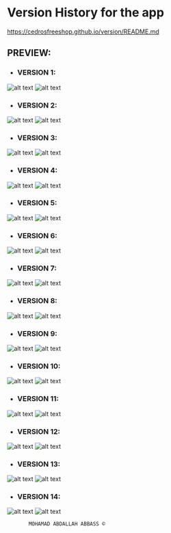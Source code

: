 # Version History for the app

https://cedrosfreeshop.github.io/version/README.md


## PREVIEW:
 - ### VERSION 1:
![alt text](https://github.com/MhmdSAbdlh/cedros/blob/main/version/version%201-1.png)
![alt text](https://github.com/MhmdSAbdlh/cedros/blob/main/version/version%201-2.png)
 - ### VERSION 2:
![alt text](https://github.com/MhmdSAbdlh/cedros/blob/main/version/version%202-1.png)
![alt text](https://github.com/MhmdSAbdlh/cedros/blob/main/version/version%202-2.png)

 - ### VERSION 3:
![alt text](https://github.com/MhmdSAbdlh/cedros/blob/main/version/version%203-1.png)
![alt text](https://github.com/MhmdSAbdlh/cedros/blob/main/version/version%203-2.png)

 - ### VERSION 4:
![alt text](https://github.com/MhmdSAbdlh/cedros/blob/main/version/version%204-1.png)
![alt text](https://github.com/MhmdSAbdlh/cedros/blob/main/version/version%204-2.png)

 - ### VERSION 5:
![alt text](https://github.com/MhmdSAbdlh/cedros/blob/main/version/version%205-1.png)
![alt text](https://github.com/MhmdSAbdlh/cedros/blob/main/version/version%205-2.png)

 - ### VERSION 6:
![alt text](https://github.com/MhmdSAbdlh/cedros/blob/main/version/version%206-1.png)
![alt text](https://github.com/MhmdSAbdlh/cedros/blob/main/version/version%206-2.png)

 - ### VERSION 7:
![alt text](https://github.com/MhmdSAbdlh/cedros/blob/main/version/version%207-1.png)
![alt text](https://github.com/MhmdSAbdlh/cedros/blob/main/version/version%207-2.png)

 - ### VERSION 8:
![alt text](https://github.com/MhmdSAbdlh/cedros/blob/main/version/version%208-1.png)
![alt text](https://github.com/MhmdSAbdlh/cedros/blob/main/version/version%208-2.png)

 - ### VERSION 9:
![alt text](https://github.com/MhmdSAbdlh/cedros/blob/main/version/version%209-1.png)
![alt text](https://github.com/MhmdSAbdlh/cedros/blob/main/version/version%209-2.png)

 - ### VERSION 10:
![alt text](https://github.com/MhmdSAbdlh/cedros/blob/main/version/version%2010-1.png)
![alt text](https://github.com/MhmdSAbdlh/cedros/blob/main/version/version%2010-2.png)

 - ### VERSION 11:
![alt text](https://github.com/MhmdSAbdlh/cedros/blob/main/version/version%2011-1.png)
![alt text](https://github.com/MhmdSAbdlh/cedros/blob/main/version/version%2011-2.png)

 - ### VERSION 12:
![alt text](https://github.com/MhmdSAbdlh/cedros/blob/main/version/version%2012-1.png)
![alt text](https://github.com/MhmdSAbdlh/cedros/blob/main/version/version%2012-2.png)

 - ### VERSION 13:
![alt text](https://github.com/MhmdSAbdlh/cedros/blob/main/version/version%2013-1.png)
![alt text](https://github.com/MhmdSAbdlh/cedros/blob/main/version/version%2013-2.png)

 - ### VERSION 14:
![alt text](https://github.com/MhmdSAbdlh/cedros/blob/main/version/version%2014-1.png)
![alt text](https://github.com/MhmdSAbdlh/cedros/blob/main/version/version%2014-2.png)
           
           MOHAMAD ABDALLAH ABBASS ©
